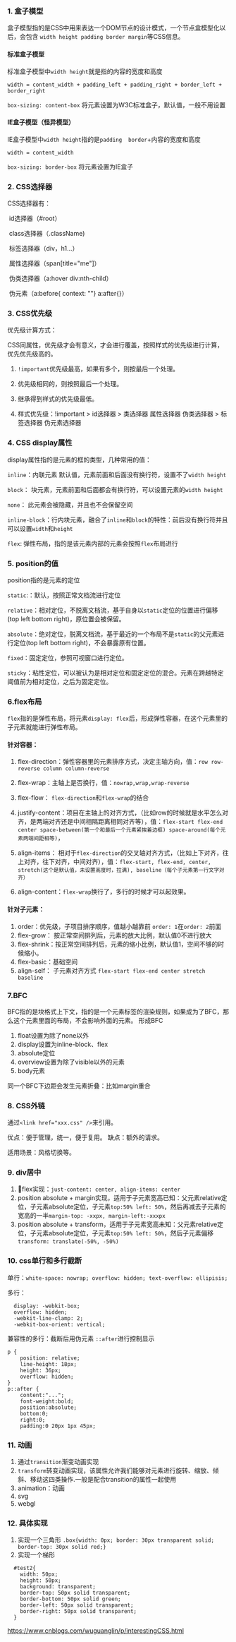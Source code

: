 ### 1. 盒子模型

盒子模型指的是CSS中用来表达一个DOM节点的设计模式，一个节点盒模型化以后，会包含 ```width height padding border margin```等CSS信息。

#### 标准盒子模型

标准盒子模型中```width height```就是指的内容的宽度和高度

```width = content_width + padding_left + padding_right + border_left + border_right```

```box-sizing: content-box``` 将元素设置为W3C标准盒子，默认值，一般不用设置

#### IE盒子模型（怪异模型）

IE盒子模型中```width height```指的是```padding  border```+内容的宽度和高度

```width = content_width```

```box-sizing: border-box``` 将元素设置为IE盒子

### 2. CSS选择器

CSS选择器有：

​		id选择器（#root）

​		class选择器（.className)

​		标签选择器（div，h1...）

​		属性选择器（span[title="me"]）

​		伪类选择器（a:hover div:nth-child）

​		伪元素（a:before{ context: ""} a:after{}）

### 3. CSS优先级

优先级计算方式：

CSS同属性，优先级才会有意义，才会进行覆盖，按照样式的优先级进行计算，优先优先级高的。
1. ```!important```优先级最高，如果有多个，则按最后一个处理。

2. 优先级相同的，则按照最后一个处理。

3. 继承得到样式的优先级最低。

4. 样式优先级：!important > id选择器 > 类选择器 属性选择器 伪类选择器 > 标签选择器 伪元素选择器

### 4. CSS display属性

display属性指的是元素的框的类型，几种常用的值：

```inline```：内联元素 默认值，元素前面和后面没有换行符，设置不了```width height```

```block```： 块元素，元素前面和后面都会有换行符，可以设置元素的```width height```

```none```： 此元素会被隐藏，并且也不会保留空间

```inline-block```：行内块元素，融合了```inline```和``block``的特性：前后没有换行符并且可以设置`width`和`height`

`flex`: 弹性布局，指的是该元素内部的元素会按照`flex`布局进行


### 5. position的值

position指的是元素的定位

`static`:：默认，按照正常文档流进行定位

`relative`：相对定位，不脱离文档流，基于自身以`static`定位的位置进行偏移 (top left bottom right)，原位置会被保留。

`absolute`：绝对定位，脱离文档流，基于最近的一个布局不是`static`的父元素进行定位(top left bottom right)，不会暴露原有位置。

`fixed`：固定定位，参照可视窗口进行定位。

`sticky`：粘性定位，可以被认为是相对定位和固定定位的混合。元素在跨越特定阈值前为相对定位，之后为固定定位。


### 6.flex布局

`flex`指的是弹性布局，将元素`display: flex`后，形成弹性容器，在这个元素里的子元素就能进行弹性布局。

#### 针对容器：

1. flex-direction：弹性容器里的元素排序方式，决定主轴方向，值：`row row-reverse column column-reverse`
2. flex-wrap：主轴上是否换行，值：`nowrap,wrap,wrap-reverse`
3. flex-flow： `flex-direction`和`flex-wrap`的结合
4. justify-content：项目在主轴上的对齐方式，（比如row的时候就是水平怎么对齐，是两端对齐还是中间相隔距离相同对齐等），值：`flex-start flex-end center space-between(第一个和最后一个元素紧挨着边框) space-around(每个元素两端间距相等)`，
5. align-items： 相对于`flex-direction`的交叉轴对齐方式，（比如上下对齐，往上对齐，往下对齐，中间对齐），值：`flex-start, flex-end, center, stretch(这个是默认值，未设置高度时，拉满), baseline（每个子元素第一行文字对齐）`
	
6. align-content：`flex-wrap`换行了，多行的时候才可以起效果。

#### 针对子元素：

1. order：优先级，子项目排序顺序，值越小越靠前 `order: 1`在`order: 2`前面
2. flex-grow： 按正常空间排列后，元素的放大比例，默认值0不进行放大
3. flex-shrink：按正常空间排列后，元素的缩小比例，默认值1，空间不够的时候缩小。
4. flex-basic：基础空间
5. align-self： 子元素对齐方式 `flex-start flex-end center stretch baseline`

### 7.BFC

BFC指的是块格式上下文，指的是一个元素标签的渲染规则，如果成为了BFC，那么这个元素里面的布局，不会影响外面的元素。
形成BFC

1. float设置为除了none以外
2. display设置为inline-block、flex
3. absolute定位
4. overview设置为除了visible以外的元素
5. body元素

同一个BFC下边距会发生元素折叠：比如margin重合


### 8. CSS外链

通过`<link href="xxx.css" />`来引用。

优点：便于管理，统一，便于复用。
缺点：额外的请求。

适用场景：风格切换等。

### 9. div居中

1. flex实现：`just-content: center, align-items: center`
2. position absolute + margin实现，适用于子元素宽高已知：父元素relative定位，子元素absolute定位，子元素`top:50% left: 50%`，然后再减去子元素的宽高的一半`margin-top: -xxpx, margin-left:-xxxpx`
3. position absolute + transform，适用于子元素宽高未知：父元素relative定位，子元素absolute定位，子元素`top:50% left: 50%`，然后子元素偏移`transform: translate(-50%, -50%)`


### 10. css单行和多行截断
单行：`white-space: nowrap; overflow: hidden; text-overflow: ellipisis;`

多行：
```
  display: -webkit-box;
  overflow: hidden;
  -webkit-line-clamp: 2;
  -webkit-box-orient: vertical;
```

兼容性的多行：截断后用伪元素 `::after`进行控制显示

```
p {
    position: relative;
    line-height: 18px;
    height: 36px;
    overflow: hidden;
}
p::after {
    content:"...";
    font-weight:bold;
    position:absolute;
    bottom:0;
    right:0;
    padding:0 20px 1px 45px;
```

### 11. 动画
1. 通过`transition`渐变动画实现
2. `transform`转变动画实现，该属性允许我们能够对元素进行旋转、缩放、倾斜、移动这四类操作.一般是配合transition的属性一起使用
3. animation：动画
4. svg
5. webgl


### 12. 具体实现

1. 实现一个三角形
`.box{width: 0px; border: 30px transparent solid; border-top: 30px solid red;}`
2. 实现一个梯形
  ```
    #test2{
      width: 50px;
      height: 50px;
      background: transparent;
      border-top: 50px solid transparent;
      border-bottom: 50px solid green;
      border-left: 50px solid transparent;
      border-right: 50px solid transparent;
    }
  ```

https://www.cnblogs.com/wuguanglin/p/interestingCSS.html